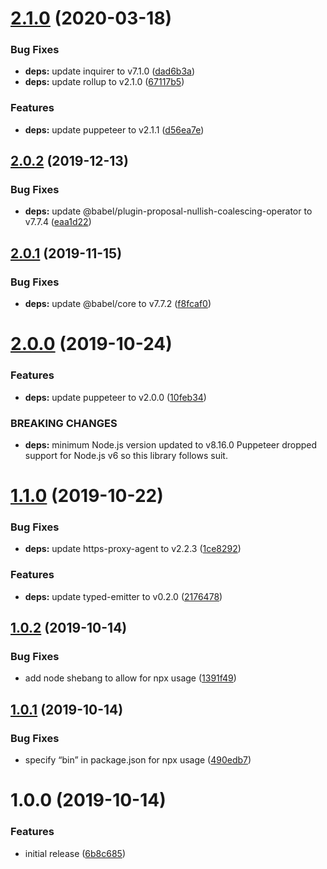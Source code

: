 # [2.1.0](https://github.com/davecardwell/publix-coupon-clipper/compare/v2.0.2...v2.1.0) (2020-03-18)


### Bug Fixes

* **deps:** update inquirer to v7.1.0 ([dad6b3a](https://github.com/davecardwell/publix-coupon-clipper/commit/dad6b3aeaa1e63f5f10a6f47437ad99749e691dc))
* **deps:** update rollup to v2.1.0 ([67117b5](https://github.com/davecardwell/publix-coupon-clipper/commit/67117b5dc646941997f49df9a9e8daf6961bb1f3))


### Features

* **deps:** update puppeteer to v2.1.1 ([d56ea7e](https://github.com/davecardwell/publix-coupon-clipper/commit/d56ea7e1a32df47c04ab99be583a8eb6ecb81139))

## [2.0.2](https://github.com/davecardwell/publix-coupon-clipper/compare/v2.0.1...v2.0.2) (2019-12-13)


### Bug Fixes

* **deps:** update @babel/plugin-proposal-nullish-coalescing-operator to v7.7.4 ([eaa1d22](https://github.com/davecardwell/publix-coupon-clipper/commit/eaa1d220fd65ab4b571b4baeb94a0643a7b1bf2b))

## [2.0.1](https://github.com/davecardwell/publix-coupon-clipper/compare/v2.0.0...v2.0.1) (2019-11-15)


### Bug Fixes

* **deps:** update @babel/core to v7.7.2 ([f8fcaf0](https://github.com/davecardwell/publix-coupon-clipper/commit/f8fcaf0e58a8464e87f86c851b4a31ac7fe0f999))

# [2.0.0](https://github.com/davecardwell/publix-coupon-clipper/compare/v1.1.0...v2.0.0) (2019-10-24)


### Features

* **deps:** update puppeteer to v2.0.0 ([10feb34](https://github.com/davecardwell/publix-coupon-clipper/commit/10feb34bedc2bbf0fcc087d2727457005e1c6686))


### BREAKING CHANGES

* **deps:** minimum Node.js version updated to v8.16.0
Puppeteer dropped support for Node.js v6 so this library follows suit.

# [1.1.0](https://github.com/davecardwell/publix-coupon-clipper/compare/v1.0.2...v1.1.0) (2019-10-22)


### Bug Fixes

* **deps:** update https-proxy-agent to v2.2.3 ([1ce8292](https://github.com/davecardwell/publix-coupon-clipper/commit/1ce829249572265743a204da34de9ecb9239133d))


### Features

* **deps:** update typed-emitter to v0.2.0 ([2176478](https://github.com/davecardwell/publix-coupon-clipper/commit/2176478974bd79a5d1cf2c93b2c27c66954c4c48))

## [1.0.2](https://github.com/davecardwell/publix-coupon-clipper/compare/v1.0.1...v1.0.2) (2019-10-14)


### Bug Fixes

* add node shebang to allow for npx usage ([1391f49](https://github.com/davecardwell/publix-coupon-clipper/commit/1391f496fa3d6e2ff47a0a25150fdb2798f5d74a))

## [1.0.1](https://github.com/davecardwell/publix-coupon-clipper/compare/v1.0.0...v1.0.1) (2019-10-14)


### Bug Fixes

* specify “bin” in package.json for npx usage ([490edb7](https://github.com/davecardwell/publix-coupon-clipper/commit/490edb7217fe6b570e170bffc84a8a775af1d3ea))

# 1.0.0 (2019-10-14)


### Features

* initial release ([6b8c685](https://github.com/davecardwell/publix-coupon-clipper/commit/6b8c685439b24519c4815c4c7d3abe86056fa322))
